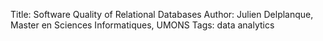 Title: Software Quality of Relational Databases
Author: Julien Delplanque, Master en Sciences Informatiques, UMONS
Tags: data analytics

